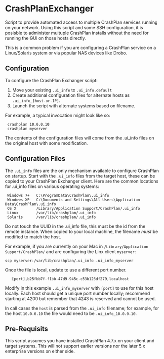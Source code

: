 # CrashPlanExchanger

Script to provide automated access to multiple CrashPlan services running on your network. Using this script and
some SSH configuration, it is posisble to administer multuple CrashPlan installs without the need for running the
GUI on those hosts directly.

This is a common problem if you are configuring a CrashPlan service on a Linux/Solaris system or via popular NAS
devices like Drobo.


## Configuration
To configure the CrashPlan Exchanger script:

1. Move your existing `.ui_info` to `.ui_info.default`
2. Create additional configuration files for alternate hosts as `.ui_info_[host-or-IP]`. 
3. Launch the script with alternate systems based on filename.
 
For example, a typical invocation might look like so:

     crashplan 10.0.0.10
     crashplan myserver

The contents of the configuration files will come from the .ui_info files on the original host with some modification.

## Configuration Files
The `.ui_info` files are the only mechanism available to configure CrashPlan on startup. Start with the `.ui_info`
files from the target host, these can be copied to your CrashPlan Exchanger client. Here are the common locations 
for .ui_info files on various operating systems:

     Windows 7+   C:\ProgramData\CrashPlan\.ui_info
     Windows XP   C:\Documents and Settings\All Users\Application Data\CrashPlan\.ui.info
     OS X         /Library/Application Support/CrashPlan/.ui_info
     Linux        /var/lib/crashplan/.ui_info
     Solaris      /var/lib/crashplan/.ui_info

Do not touch the UUID in the .ui_info file, this must be the id from the remote instance. When copied to your local
machine, the filename *must* be modified to match the host. 

For example, if you are currently on your Mac in `/Library/Application Support/CrashPlan/` and are configuring the
Linx client `myserver`:

    scp myserver:/var/lib/crashplan/.ui_info .ui_info_myserver

Once the file is local, update to use a different port number.

       [port],b25fbb7f-f1bb-47d9-945c-c53b123df279,localhost

Modify in this example `.ui_info_myserver` with `[port]` to use for this host locally. Each host should get a 
unique port number locally; recommend starting at 4200 but remember that 4243 is reserved and cannot be used.

In call cases the `host` is parsed from the `.ui_info` filename; for example, for the host `10.0.0.10`
the file would need to be `.ui_info_10.0.0.10`.

     
## Pre-Requisits
This script assumes you have installed CrashPlan 4.7.x on your client and target systems. This will not support
earlier versions nor the later 5.x enterprise versions on either side.